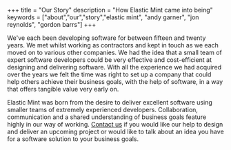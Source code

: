 +++
title =  "Our Story"
description = "How Elastic Mint came into being"
keywords = ["about","our","story","elastic mint", "andy garner", "jon reynolds", "gordon barrs"]
+++

We've each been developing software for between fifteen and twenty years.  We met whilst working as contractors and kept in touch as we each moved on to various other companies.  We had the idea that a small team of expert software developers could be very effective and cost-efficient at designing and delivering software. With all the experience we had acquired over the years we felt the time was right to set up a company that could help others achieve their business goals, with the help of software, in a way that offers tangible value very early on.  

Elastic Mint was born from the desire to deliver excellent software using smaller teams of extremely experienced developers. Collaboration, communication and a shared understanding of business goals feature highly in our way of working. [Contact us](/contact)  if you would like our help to design and deliver an upcoming project or would like to talk about an idea you have for a software solution to your business goals.

